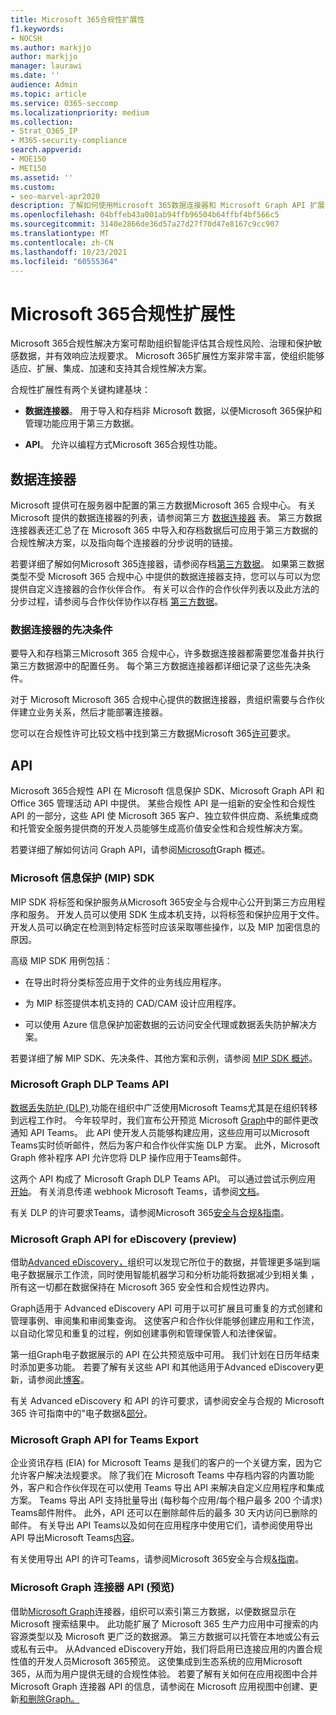 ```yaml
---
title: Microsoft 365合规性扩展性
f1.keywords:
- NOCSH
ms.author: markjjo
author: markjjo
manager: laurawi
ms.date: ''
audience: Admin
ms.topic: article
ms.service: O365-seccomp
ms.localizationpriority: medium
ms.collection:
- Strat_O365_IP
- M365-security-compliance
search.appverid:
- MOE150
- MET150
ms.assetid: ''
ms.custom:
- seo-marvel-apr2020
description: 了解如何使用Microsoft 365数据连接器和 Microsoft Graph API 扩展合规性解决方案。
ms.openlocfilehash: 04bffeb43a001ab94ffb96504b64ffbf4bf566c5
ms.sourcegitcommit: 3140e2866de36d57a27d27f70d47e8167c9cc907
ms.translationtype: MT
ms.contentlocale: zh-CN
ms.lasthandoff: 10/23/2021
ms.locfileid: "60555364"
---
```

# <a name="microsoft-365-compliance-extensibility"></a>Microsoft 365合规性扩展性

Microsoft 365合规性解决方案可帮助组织智能评估其合规性风险、治理和保护敏感数据，并有效响应法规要求。 Microsoft 365扩展性方案非常丰富，使组织能够适应、扩展、集成、加速和支持其合规性解决方案。

合规性扩展性有两个关键构建基块：

- **数据连接器**。 用于导入和存档非 Microsoft 数据，以便Microsoft 365保护和管理功能应用于第三方数据。

- **API**。 允许以编程方式Microsoft 365合规性功能。

## <a name="data-connectors"></a>数据连接器

Microsoft 提供可在服务器中配置的第三方数据Microsoft 365 合规中心。 有关 Microsoft 提供的数据连接器的列表，请参阅第三方 [数据连接器](archiving-third-party-data.md#third-party-data-connectors) 表。 第三方数据连接器表还汇总了在 Microsoft 365 中导入和存档数据后可应用于第三方数据的合规性解决方案，以及指向每个连接器的分步说明的链接。

若要详细了解如何Microsoft 365连接器，请参阅存档[第三方数据](archiving-third-party-data.md)。 如果第三数据类型不受 Microsoft 365 合规中心 中提供的数据连接器支持，您可以与可以为您提供自定义连接器的合作伙伴合作。 有关可以合作的合作伙伴列表以及此方法的分步过程，请参阅与合作伙伴协作以存档 [第三方数据](work-with-partner-to-archive-third-party-data.md)。

### <a name="prerequisites-for-data-connectors"></a>数据连接器的先决条件

要导入和存档第三Microsoft 365 合规中心，许多数据连接器都需要您准备并执行第三方数据源中的配置任务。 每个第三方数据连接器都详细记录了这些先决条件。

对于 Microsoft Microsoft 365 合规中心提供的数据连接器，贵组织需要与合作伙伴建立业务关系，然后才能部署连接器。

您可以在合规性许可比较文档中找到第三方数据Microsoft 365[许可](/office365/servicedescriptions/downloads/microsoft-365-compliance-licensing-comparison.xlsx)要求。

## <a name="apis"></a>API

Microsoft 365合规性 API 在 Microsoft 信息保护 SDK、Microsoft Graph API 和 Office 365 管理活动 API 中提供。 某些合规性 API 是一组新的安全性和合规性 API 的一部分，这些 API 使 Microsoft 365 客户、独立软件供应商、系统集成商和托管安全服务提供商的开发人员能够生成高价值安全性和合规性解决方案。

若要详细了解如何访问 Graph API，请参阅[Microsoft](/graph/overview)Graph 概述。

### <a name="microsoft-information-protection-mip-sdk"></a>Microsoft 信息保护 (MIP) SDK

MIP SDK 将标签和保护服务从Microsoft 365安全与合规中心公开到第三方应用程序和服务。 开发人员可以使用 SDK 生成本机支持，以将标签和保护应用于文件。 开发人员可以确定在检测到特定标签时应该采取哪些操作，以及 MIP 加密信息的原因。

高级 MIP SDK 用例包括：

- 在导出时将分类标签应用于文件的业务线应用程序。

- 为 MIP 标签提供本机支持的 CAD/CAM 设计应用程序。

- 可以使用 Azure 信息保护加密数据的云访问安全代理或数据丢失防护解决方案。

若要详细了解 MIP SDK、先决条件、其他方案和示例，请参阅 [MIP SDK 概述](/information-protection/develop/overview)。

### <a name="microsoft-graph-api-for-teams-dlp"></a>Microsoft Graph DLP Teams API

[数据丢失防护 (DLP) ](dlp-microsoft-teams.md)功能在组织中广泛使用Microsoft Teams尤其是在组织转移到远程工作时。 今年较早时，我们宣布公开预览 Microsoft [Graph](https://developer.microsoft.com/graph/blogs/announcing-change-notifications-for-microsoft-teams-messages/)中的邮件更改通知 API Teams。 此 API 使开发人员能够构建应用，这些应用可以Microsoft Teams实时侦听邮件，然后为客户和合作伙伴实施 DLP 方案。 此外，Microsoft Graph 修补程序 API 允许您将 DLP 操作应用于Teams邮件。

这两个 API 构成了 Microsoft Graph DLP Teams API。 可以通过尝试示例应用 [开始](https://github.com/microsoftgraph/csharp-webhook-with-resource-data)。 有关消息传递 webhook Microsoft Teams，请参阅[文档](/graph/api/subscription-post-subscriptions)。

有关 DLP 的许可要求Teams，请参阅Microsoft 365[安全与合规&指南](/office365/servicedescriptions/microsoft-365-service-descriptions/microsoft-365-tenantlevel-services-licensing-guidance/microsoft-365-security-compliance-licensing-guidance#communication-data-loss-prevention-for-teams)。

### <a name="microsoft-graph-api-for-ediscovery-preview"></a>Microsoft Graph API for eDiscovery (preview) 

借助[Advanced eDiscovery，](overview-ediscovery-20.md)组织可以发现它所位于的数据，并管理更多端到端电子数据展示工作流，同时使用智能机器学习和分析功能将数据减少到相关集 ， 所有这一切都在数据保持在 Microsoft 365 安全性和合规性边界内。

Graph适用于 Advanced eDiscovery API 可用于以可扩展且可重复的方式创建和管理事例、审阅集和审阅集查询。 这使客户和合作伙伴能够创建应用和工作流，以自动化常见和重复的过程，例如创建事例和管理保管人和法律保留。

第一组Graph电子数据展示的 API 在公共预览版中可用。 我们计划在日历年结束时添加更多功能。 若要了解有关这些 API 和其他适用于Advanced eDiscovery更新，请参阅此[博客](https://aka.ms/Ignite2020AeDAA)。

有关 Advanced eDiscovery 和 API 的许可要求，请参阅安全与合规的 Microsoft 365 许可指南中的"电子数据&[部分](/office365/servicedescriptions/microsoft-365-service-descriptions/microsoft-365-tenantlevel-services-licensing-guidance/microsoft-365-security-compliance-licensing-guidance#ediscovery)。

### <a name="microsoft-graph-api-for-teams-export"></a>Microsoft Graph API for Teams Export

企业资讯存档 (EIA) for Microsoft Teams 是我们的客户的一个关键方案，因为它允许客户解决法规要求。 除了我们在 Microsoft Teams 中存档内容的内置功能外，客户和合作伙伴现在可以使用 Teams 导出 API 来解决自定义应用程序和集成方案。 Teams 导出 API 支持批量导出 (每秒每个应用/每个租户最多 200 个请求) Teams邮件附件。 此外，API 还可以在删除邮件后的最多 30 天内访问已删除的邮件。 有关导出 API Teams以及如何在应用程序中使用它们，请参阅使用导出 API 导出Microsoft Teams[内容](/microsoftteams/export-teams-content)。

有关使用导出 API 的许可Teams，请参阅Microsoft 365安全与合规[&指南](/office365/servicedescriptions/microsoft-365-service-descriptions/microsoft-365-tenantlevel-services-licensing-guidance/microsoft-365-security-compliance-licensing-guidance)。

### <a name="microsoft-graph-connector-apis-preview"></a>Microsoft Graph 连接器 API (预览) 

借助[Microsoft Graph](/microsoftsearch/connectors-overview)连接器，组织可以索引第三方数据，以便数据显示在Microsoft 搜索结果中。 此功能扩展了 Microsoft 365 生产力应用中可搜索的内容源类型以及 Microsoft 更广泛的数据源。 第三方数据可以托管在本地或公有云或私有云中。 从Advanced eDiscovery开始，我们将启用已连接应用的内置合规性值的开发人员Microsoft 365预览。 这使集成到生态系统的应用Microsoft 365，从而为用户提供无缝的合规性体验。 若要了解有关如何在应用视图中合并 Microsoft Graph 连接器 API 的信息，请参阅在 Microsoft 应用视图中创建、更新[和删除Graph。](/graph/search-index-manage-connections)

